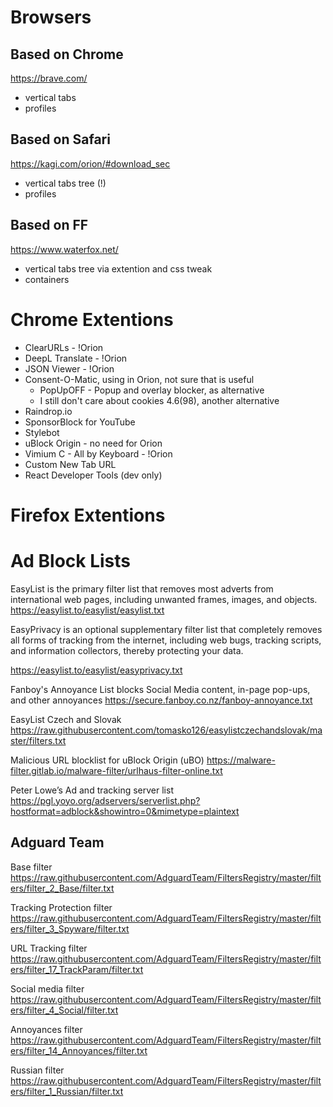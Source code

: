 # Browsers

## Based on Chrome
https://brave.com/

- vertical tabs
- profiles

## Based on Safari
https://kagi.com/orion/#download_sec

- vertical tabs tree (!)
- profiles

## Based on FF
https://www.waterfox.net/

- vertical tabs tree via extention and css tweak
- containers


# Chrome Extentions

- ClearURLs - !Orion
- DeepL Translate - !Orion
- JSON Viewer - !Orion
- Consent-O-Matic, using in Orion, not sure that is useful
  - PopUpOFF - Popup and overlay blocker, as alternative
  - I still don't care about cookies 4.6(98), another alternative
- Raindrop.io
- SponsorBlock for YouTube
- Stylebot
- uBlock Origin - no need for Orion
- Vimium C - All by Keyboard - !Orion
- Custom New Tab URL
- React Developer Tools (dev only)

# Firefox Extentions


# Ad Block Lists

EasyList is the primary filter list that removes most adverts from international web pages, including unwanted frames, images, and objects.
https://easylist.to/easylist/easylist.txt

EasyPrivacy is an optional supplementary filter list that completely removes all forms of tracking from the internet, including web bugs, tracking scripts, and information collectors, thereby protecting your data.

https://easylist.to/easylist/easyprivacy.txt

Fanboy's Annoyance List blocks Social Media content, in-page pop-ups, and other annoyances
https://secure.fanboy.co.nz/fanboy-annoyance.txt

EasyList Czech and Slovak
https://raw.githubusercontent.com/tomasko126/easylistczechandslovak/master/filters.txt

Malicious URL blocklist for uBlock Origin (uBO)
https://malware-filter.gitlab.io/malware-filter/urlhaus-filter-online.txt

Peter Lowe’s Ad and tracking server list
https://pgl.yoyo.org/adservers/serverlist.php?hostformat=adblock&showintro=0&mimetype=plaintext

## Adguard Team
Base filter
https://raw.githubusercontent.com/AdguardTeam/FiltersRegistry/master/filters/filter_2_Base/filter.txt

Tracking Protection filter
https://raw.githubusercontent.com/AdguardTeam/FiltersRegistry/master/filters/filter_3_Spyware/filter.txt

URL Tracking filter
https://raw.githubusercontent.com/AdguardTeam/FiltersRegistry/master/filters/filter_17_TrackParam/filter.txt

Social media filter
https://raw.githubusercontent.com/AdguardTeam/FiltersRegistry/master/filters/filter_4_Social/filter.txt

Annoyances filter
https://raw.githubusercontent.com/AdguardTeam/FiltersRegistry/master/filters/filter_14_Annoyances/filter.txt

Russian filter
https://raw.githubusercontent.com/AdguardTeam/FiltersRegistry/master/filters/filter_1_Russian/filter.txt